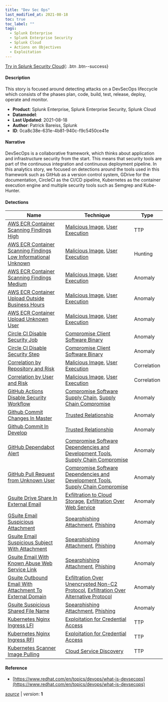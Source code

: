 ```yaml
---
title: "Dev Sec Ops"
last_modified_at: 2021-08-18
toc: true
toc_label: ""
tags:
  - Splunk Enterprise
  - Splunk Enterprise Security
  - Splunk Cloud
  - Actions on Objectives
  - Exploitation
---
```


[Try in Splunk Security Cloud](https://www.splunk.com/en_us/cyber-security.html){: .btn .btn--success}

#### Description

This story is focused around detecting attacks on a DevSecOps lifeccycle which consists of the phases plan, code, build, test, release, deploy, operate and monitor.

- **Product**: Splunk Enterprise, Splunk Enterprise Security, Splunk Cloud
- **Datamodel**: 
- **Last Updated**: 2021-08-18
- **Author**: Patrick Bareiss, Splunk
- **ID**: 0ca8c38e-631e-4b81-940c-f9c5450ce41e

#### Narrative

DevSecOps is a collaborative framework, which thinks about application and infrastructure security from the start. This means that security tools are part of the continuous integration and continuous deployment pipeline. In this analytics story, we focused on detections around the tools used in this framework such as GitHub as a version control system, GDrive for the documentation, CircleCI as the CI/CD pipeline, Kubernetes as the container execution engine and multiple security tools such as Semgrep and Kube-Hunter.

#### Detections

| Name        | Technique   | Type         |
| ----------- | ----------- |--------------|
| [AWS ECR Container Scanning Findings High](/cloud/aws_ecr_container_scanning_findings_high/) | [Malicious Image](/tags/#malicious-image), [User Execution](/tags/#user-execution)| TTP |
| [AWS ECR Container Scanning Findings Low Informational Unknown](/cloud/aws_ecr_container_scanning_findings_low_informational_unknown/) | [Malicious Image](/tags/#malicious-image), [User Execution](/tags/#user-execution)| Hunting |
| [AWS ECR Container Scanning Findings Medium](/cloud/aws_ecr_container_scanning_findings_medium/) | [Malicious Image](/tags/#malicious-image), [User Execution](/tags/#user-execution)| Anomaly |
| [AWS ECR Container Upload Outside Business Hours](/cloud/aws_ecr_container_upload_outside_business_hours/) | [Malicious Image](/tags/#malicious-image), [User Execution](/tags/#user-execution)| Anomaly |
| [AWS ECR Container Upload Unknown User](/cloud/aws_ecr_container_upload_unknown_user/) | [Malicious Image](/tags/#malicious-image), [User Execution](/tags/#user-execution)| Anomaly |
| [Circle CI Disable Security Job](/cloud/circle_ci_disable_security_job/) | [Compromise Client Software Binary](/tags/#compromise-client-software-binary)| Anomaly |
| [Circle CI Disable Security Step](/cloud/circle_ci_disable_security_step/) | [Compromise Client Software Binary](/tags/#compromise-client-software-binary)| Anomaly |
| [Correlation by Repository and Risk](/cloud/correlation_by_repository_and_risk/) | [Malicious Image](/tags/#malicious-image), [User Execution](/tags/#user-execution)| Correlation |
| [Correlation by User and Risk](/cloud/correlation_by_user_and_risk/) | [Malicious Image](/tags/#malicious-image), [User Execution](/tags/#user-execution)| Correlation |
| [GitHub Actions Disable Security Workflow](/cloud/github_actions_disable_security_workflow/) | [Compromise Software Supply Chain](/tags/#compromise-software-supply-chain), [Supply Chain Compromise](/tags/#supply-chain-compromise)| Anomaly |
| [Github Commit Changes In Master](/cloud/github_commit_changes_in_master/) | [Trusted Relationship](/tags/#trusted-relationship)| Anomaly |
| [Github Commit In Develop](/cloud/github_commit_in_develop/) | [Trusted Relationship](/tags/#trusted-relationship)| Anomaly |
| [GitHub Dependabot Alert](/cloud/github_dependabot_alert/) | [Compromise Software Dependencies and Development Tools](/tags/#compromise-software-dependencies-and-development-tools), [Supply Chain Compromise](/tags/#supply-chain-compromise)| Anomaly |
| [GitHub Pull Request from Unknown User](/cloud/github_pull_request_from_unknown_user/) | [Compromise Software Dependencies and Development Tools](/tags/#compromise-software-dependencies-and-development-tools), [Supply Chain Compromise](/tags/#supply-chain-compromise)| Anomaly |
| [Gsuite Drive Share In External Email](/cloud/gsuite_drive_share_in_external_email/) | [Exfiltration to Cloud Storage](/tags/#exfiltration-to-cloud-storage), [Exfiltration Over Web Service](/tags/#exfiltration-over-web-service)| Anomaly |
| [GSuite Email Suspicious Attachment](/cloud/gsuite_email_suspicious_attachment/) | [Spearphishing Attachment](/tags/#spearphishing-attachment), [Phishing](/tags/#phishing)| Anomaly |
| [Gsuite Email Suspicious Subject With Attachment](/cloud/gsuite_email_suspicious_subject_with_attachment/) | [Spearphishing Attachment](/tags/#spearphishing-attachment), [Phishing](/tags/#phishing)| Anomaly |
| [Gsuite Email With Known Abuse Web Service Link](/cloud/gsuite_email_with_known_abuse_web_service_link/) | [Spearphishing Attachment](/tags/#spearphishing-attachment), [Phishing](/tags/#phishing)| Anomaly |
| [Gsuite Outbound Email With Attachment To External Domain](/cloud/gsuite_outbound_email_with_attachment_to_external_domain/) | [Exfiltration Over Unencrypted Non-C2 Protocol](/tags/#exfiltration-over-unencrypted-non-c2-protocol), [Exfiltration Over Alternative Protocol](/tags/#exfiltration-over-alternative-protocol)| Anomaly |
| [Gsuite Suspicious Shared File Name](/cloud/gsuite_suspicious_shared_file_name/) | [Spearphishing Attachment](/tags/#spearphishing-attachment), [Phishing](/tags/#phishing)| Anomaly |
| [Kubernetes Nginx Ingress LFI](/cloud/kubernetes_nginx_ingress_lfi/) | [Exploitation for Credential Access](/tags/#exploitation-for-credential-access)| TTP |
| [Kubernetes Nginx Ingress RFI](/cloud/kubernetes_nginx_ingress_rfi/) | [Exploitation for Credential Access](/tags/#exploitation-for-credential-access)| TTP |
| [Kubernetes Scanner Image Pulling](/cloud/kubernetes_scanner_image_pulling/) | [Cloud Service Discovery](/tags/#cloud-service-discovery)| TTP |

#### Reference

* [https://www.redhat.com/en/topics/devops/what-is-devsecops](https://www.redhat.com/en/topics/devops/what-is-devsecops)



[*source*](https://github.com/splunk/security_content/tree/develop/stories/dev_sec_ops.yml) \| *version*: **1**